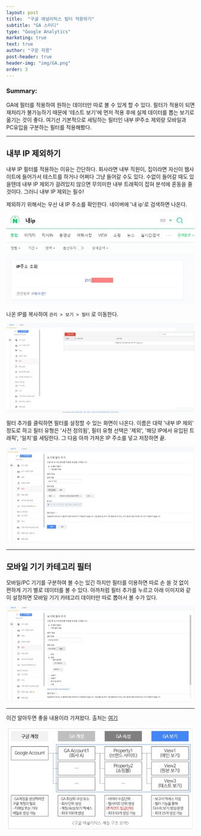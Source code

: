 ```yaml
---
layout: post
title:  "구글 애널리틱스 필터 적용하기"
subtitle: "GA 스터디"
type: "Google Analytics"
marketing: true
text: true
author: "구운 자몽"
post-header: true
header-img: "img/GA.png"
order: 3
---
```

### Summary:
GA에 필터를 적용하여 원하는 데이터만 따로 볼 수 있게 할 수 있다. 필터가 적용이 되면 재처리가 불가능하기 때문에 '테스트 보기'에 먼저 적용 후에 실제 데이터를 뽑는 보기로 옮기는 것이 좋다. 여기선 기본적으로 세팅하는 필터인 내부 IP주소 제외랑 모바일과 PC유입을 구분하는 필터를 적용해봤다.

---

## 내부 IP 제외하기

내부 IP 필터를 적용하는 이유는 간단하다. 회사라면 내부 직원이, 집이라면 자신이 웹사이트에 들어가서 테스트를 하거나 어쩌다 그냥 들어갈 수도 있다. 수없이 들어갈 때도 있을텐데 내부 IP 제외가 걸려있지 않으면 무의미한 내부 트래픽이 잡혀 분석에 혼동을 줄 것이다. 그러니 내부 IP 제외는 필수! 

제외하기 위해서는 우선 내 IP 주소를 확인한다. 네이버에 '내 ip'로 검색하면 나온다.

![ga_ip](img/GA_ip.png)

나온 IP를 복사하여 ```관리 > 보기 > 필터``` 로 이동한다. 

![ga_filter_2](img/GA_filter_1.png)

필터 추가를 클릭하면 필터를 설정할 수 있는 화면이 나온다. 이름은 대략 '내부 IP 제외' 정도로 하고 필터 유형은 '사전 정의됨', 필터 유형 선택은 '제외', '해당 IP에서 유입된 트래픽', '일치'를 세팅한다. 그 다음 아까 가져온 IP 주소를 넣고 저장하면 끝.

![ga_filter_2](img/GA_filter_2.png)

---

## 모바일 기기 카테고리 필터

모바일/PC 기기를 구분하여 볼 수는 있긴 하지만 필터를 이용하면 따로 손 쓸 것 없이 편하게 기기 별로 데이터를 볼 수 있다. 아까처럼 필터 추가를 누르고 아래 이미지와 같이 설정하면 모바일 기기 카테고리 데이터만 따로 뽑아서 볼 수가 있다.

![ga_filter_3](img/GA_filter_3.png)

---

이건 알아두면 좋을 내용이라 가져왔다. 출처는 [여기](https://analyticsmarketing.co.kr/digital-analytics/google-analytics-basics/2313/)

![ga_filter_4](img/ga_filter_4.png)
